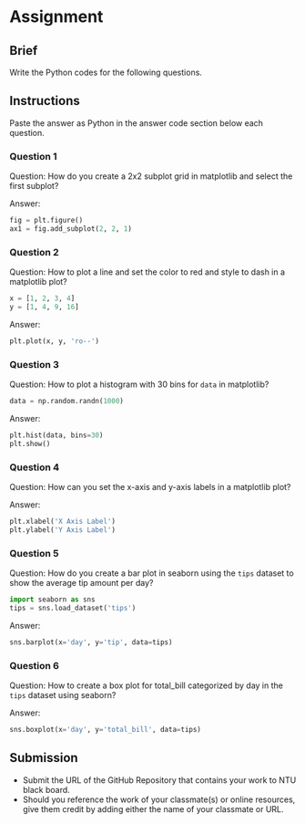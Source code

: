 # Assignment

## Brief

Write the Python codes for the following questions.

## Instructions

Paste the answer as Python in the answer code section below each question.

### Question 1

Question: How do you create a 2x2 subplot grid in matplotlib and select the first subplot?

Answer:

```python
fig = plt.figure()
ax1 = fig.add_subplot(2, 2, 1)
```

### Question 2

Question: How to plot a line and set the color to red and style to dash in a matplotlib plot?

```python
x = [1, 2, 3, 4]
y = [1, 4, 9, 16]
```

Answer:

```python
plt.plot(x, y, 'ro--')
```

### Question 3

Question: How to plot a histogram with 30 bins for `data` in matplotlib?

```python
data = np.random.randn(1000)
```

Answer:

```python
plt.hist(data, bins=30)
plt.show()
```

### Question 4

Question: How can you set the x-axis and y-axis labels in a matplotlib plot?

Answer:

```python
plt.xlabel('X Axis Label')
plt.ylabel('Y Axis Label')
```

### Question 5

Question: How do you create a bar plot in seaborn using the `tips` dataset to show the average tip amount per day?

```python
import seaborn as sns
tips = sns.load_dataset('tips')
```

Answer:

```python
sns.barplot(x='day', y='tip', data=tips)
```

### Question 6

Question: How to create a box plot for total_bill categorized by day in the `tips` dataset using seaborn?

Answer:

```python
sns.boxplot(x='day', y='total_bill', data=tips)
```

## Submission

- Submit the URL of the GitHub Repository that contains your work to NTU black board.
- Should you reference the work of your classmate(s) or online resources, give them credit by adding either the name of your classmate or URL.
